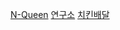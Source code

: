 [N-Queen](https://www.acmicpc.net/problem/9663)
[연구소](https://www.acmicpc.net/problem/14502)
[치킨배달](https://www.acmicpc.net/problem/15686)
